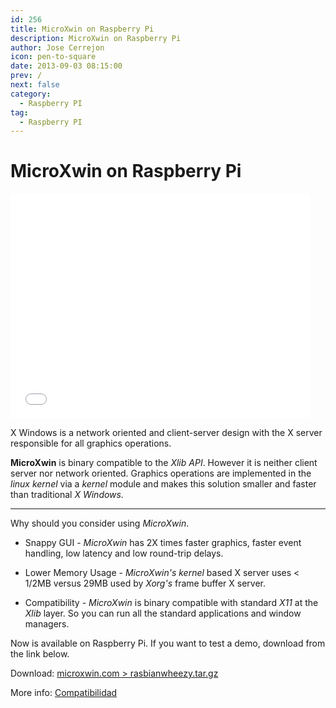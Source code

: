 ```yaml
---
id: 256
title: MicroXwin on Raspberry Pi
description: MicroXwin on Raspberry Pi
author: Jose Cerrejon
icon: pen-to-square
date: 2013-09-03 08:15:00
prev: /
next: false
category:
  - Raspberry PI
tag:
  - Raspberry PI
---
```


# MicroXwin on Raspberry Pi

<iframe width="480" height="360" src="//www.youtube.com/embed/zttcdPtJN8A" frameborder="0" allowfullscreen></iframe>

X Windows is a network oriented and client-server design with the X server responsible for all graphics operations.

**MicroXwin** is binary compatible to the *Xlib API*. However it is neither client server nor network oriented. Graphics operations are implemented in the *linux kernel* via a *kernel* module and makes this solution smaller and faster than traditional *X Windows.*

- - -
Why should you consider using *MicroXwin*.

* Snappy GUI - *MicroXwin* has 2X times faster graphics, faster event handling, low latency and low round-trip delays.

* Lower Memory Usage - *MicroXwin's kernel* based X server uses < 1/2MB versus 29MB used by *Xorg's* frame buffer X server.

* Compatibility - *MicroXwin* is binary compatible with standard *X11* at the *Xlib* layer. So you can run all the standard applications and window managers.

Now is available on Raspberry Pi. If you want to test a demo, download from the link below.

Download: [microxwin.com > rasbianwheezy.tar.gz](http://www.microxwin.com/rasbianwheezy.tar.gz)

More info: [Compatibilidad](http://www.microxwin.com/compatability.html)